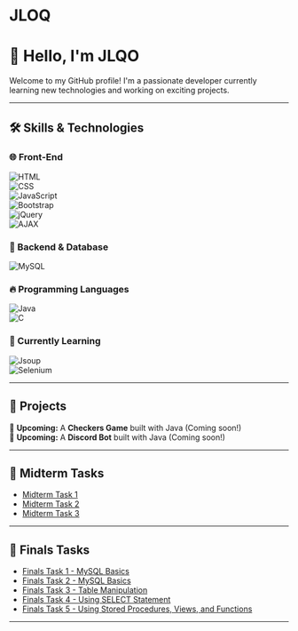 # JLOQ
# 👋 Hello, I'm JLQO  

Welcome to my GitHub profile! I'm a passionate developer currently learning new technologies and working on exciting projects.  

---

## 🛠️ Skills & Technologies  
### 🌐 Front-End  
![HTML](https://img.shields.io/badge/-HTML5-E34F26?style=flat-square&logo=html5&logoColor=white)  
![CSS](https://img.shields.io/badge/-CSS3-1572B6?style=flat-square&logo=css3&logoColor=white)  
![JavaScript](https://img.shields.io/badge/-JavaScript-F7DF1E?style=flat-square&logo=javascript&logoColor=black)  
![Bootstrap](https://img.shields.io/badge/-Bootstrap-7952B3?style=flat-square&logo=bootstrap&logoColor=white)  
![jQuery](https://img.shields.io/badge/-jQuery-0769AD?style=flat-square&logo=jquery&logoColor=white)  
![AJAX](https://img.shields.io/badge/-AJAX-0078D7?style=flat-square&logo=windows-terminal&logoColor=white)  

### 💾 Backend & Database  
![MySQL](https://img.shields.io/badge/-MySQL-4479A1?style=flat-square&logo=mysql&logoColor=white)  

### 🔥 Programming Languages  
![Java](https://img.shields.io/badge/-Java-007396?style=flat-square&logo=java&logoColor=white)  
![C](https://img.shields.io/badge/-C-A8B9CC?style=flat-square&logo=c&logoColor=white)  

### 🚀 Currently Learning  
![Jsoup](https://img.shields.io/badge/-Jsoup-1572B6?style=flat-square&logo=java&logoColor=white)  
![Selenium](https://img.shields.io/badge/-Selenium-43B02A?style=flat-square&logo=selenium&logoColor=white)  

---

## 📌 Projects  
🚧 **Upcoming:** A **Checkers Game** built with Java (Coming soon!)  
🚧 **Upcoming:** A **Discord Bot** built with Java (Coming soon!)  

---

## 📌 Midterm Tasks
- [Midterm Task 1](https://github.com/JLQO/JLOQ/tree/main/Midterm%20Task%201)
- [Midterm Task 2](https://github.com/JLQO/JLOQ/tree/main/Midterms%20task%202)
- [Midterm Task 3](https://github.com/JLQO/JLOQ/tree/main/Midterm%20Task%203) 
---
## 📌 Finals Tasks
- [Finals Task 1 - MySQL Basics](https://github.com/JLQO/JLOQ/tree/main/Finals%20Task%201%20MYSQL%20Basics)
- [Finals Task 2 - MySQL Basics](https://github.com/JLQO/JLOQ/tree/main/Finals%20Task%202.%20Transforming%20ER%20into%20Relational%20Tables)
- [Finals Task 3 - Table Manipulation](https://github.com/JLQO/JLOQ/tree/main/Finals%20Task%203.%20Table%20Manipulation)
- [Finals Task 4 - Using SELECT Statement](https://github.com/JLQO/JLOQ/tree/main/Finals%20Task%204.%20Using%20SELECT%20Statement)
- [Finals Task 5 - Using Stored Procedures, Views, and Functions](https://github.com/JLQO/JLOQ/tree/main/Finals%20Task%205.%20Using%20Stored%20PRocedures%20Views%20and%20Function)
---
